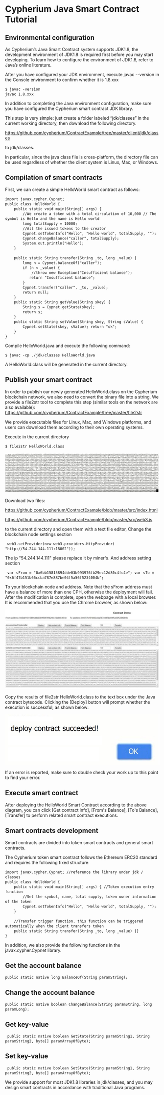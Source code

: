 # Cypherium Java Smart Contract Tutorial

## Environmental configuration
As Cypherium’s Java Smart Contract system supports JDK1.8, the development environment of JDK1.8 is required first before you may start developing. To learn how to configure the environment of JDK1.8, refer to Java’s online literature.

After you have configured your JDK environment, execute javac --version in the Console environment to confirm whether it is 1.8.xxx

```
$​ javac -version 
javac 1.8.xxx
```

In addition to completing the Java environment configuration, make sure you have configured the Cypherium smart contract JDK library.

This step is very simple: just create a folder labeled “jdk/classes” in the current working directory, then download the following directory.

https://github.com/cypherium/ContractExample/tree/master/client/jdk/classes


to jdk/classes.

In particular, since the java class file is cross-platform, the directory file can be used regardless of whether the client system is Linux, Mac, or Windows.

## Compilation of smart contracts
First, we can create a simple HelloWorld smart contract as follows:

```
import​ javax.cypher.Cypnet; 
public​ class HelloWorld {
    public​ ​static​ ​void​ main(​String​[] args) {
        //We create a token with a total circulation of 10,000 // The symbol is Hello and the name is Hello world 
        long​ totalSupply = ​10000​;
        //All the issued tokens to the creator
        Cypnet.setTokenInfo(​"Hello"​, ​"Hello world"​, totalSupply, ​""​); 
        Cypnet.changeBalance(​"caller"​, totalSupply);
        System.out.​println​(​"Hello"​); 
    }

    public​ ​static​ ​String​ ​transfer​(​String​ _to, ​long​ _value) { 
        long​ n = Cypnet.balanceOf(​"caller"​);
        if​ (n < _value) {
            //throw new Exception("Insufficient balance");
        ​   return​ ​"Insufficient balance"​;
        }
        Cypnet.​transfer​(​"caller"​, _to, _value);
        return​ null;
    }
    public​ ​static​ ​String​ getValue(​String​ skey) {
        String​ s = Cypnet.getState(skey);
        return​ s;
    }
    public​ ​static​ ​String​ setValue(​String​ skey, ​String​ sValue) {
        Cypnet.setState(skey, sValue); return​ ​"ok"​;
    }
}    
```

Compile HelloWorld.java and execute the following command:

```
$​ javac -cp ./jdk/classes HelloWorld.java
```

A HelloWorld.class will be generated in the current directory.

## Publish your smart contract
In order to publish our newly generated HelloWorld.class on the Cypherium blockchain network, we also need to convert the binary file into a string. We provide a file2str tool to complete this step (similar tools on the network are also available):
https://github.com/cypherium/ContractExample/tree/master/file2str

We provide executable files for Linux, Mac, and Windows platforms, and users can download them according to their own operating systems.

Execute in the current directory

```
$​ file2str HelloWorld.class
```

![](./smart_contract_tuto1.png)

Download two files:

https://github.com/cypherium/ContractExample/blob/master/src/index.html

https://github.com/cypherium/ContractExample/blob/master/src/web3.js

to the current directory and open them with a text file editor, Change the blockchain node settings section
```
 web3.setProvider(​new web3​.providers.HttpProvider(​"http://54.244.144.111:18002"​));
```
The ip "54.244.144.111" please replace it by miner's.
And address setting section
```
 var​ sFrom = ​"0x6bb15815894dde03b993976fb29ec12d80c4fc4e"​; var​ sTo = ​"0x6f47b151b66ccba787e887be04f5a56f5234004b"​;
```
To your blockchain node and address. Note that the sFrom address must have a balance of more than one CPH, otherwise the deployment will fail.
After the modification is complete, open the webpage with a local browser. It is recommended that you use the Chrome browser, as shown below:

![](./smart_contract_tuto2.png)

Copy the results of file2str HelloWorld.class to the text box under the Java contract bytecode. Clicking the [Deploy] button will prompt whether the execution is successful, as shown below:

![](./smart_contract_tuto3.jpeg)

If an error is reported, make sure to double check your work up to this point to find your error.

## Execute smart contract
After deploying the HelloWorld Smart Contract according to the above diagram, you can click [Get contract info], [From's Balance], [To's Balance], [Transfer] to perform related smart contract executions.

## Smart contracts​ ​development
Smart contracts are divided into token smart contracts and general smart contracts.

The Cypherium token smart contract follows the Ethereum ERC20 standard and requires the following fixed structure:

```
import​ javax.cypher.Cypnet; ​//reference the library under jdk / classes 
public​ ​class​ ​HelloWorld​ {
    ​public​ ​static​ ​void​ ​main​(String[] args) { ​//Token execution entry function 
        ​//Set the symbol, name, total supply, token owner information of the token
        Cypnet.setTokenInfo(​"Hello"​, ​"Hello world"​, totalSupply, ​""​); 
    }

    ​//Transfer trigger function, this function can be triggered automatically when the client transfers token
    ​public​ ​static​ String ​transfer​(String _to, ​long​ _value) {} 
}
```

In addition, we also provide the following functions in the javax.cypher.Cypnet library.

## Get the account balance
```
public​ ​static​ ​native​ ​long​ ​BalanceOf​(String paramString);
```

## Change the account balance
```
public​ ​static​ ​native​ ​boolean​ ​ChangeBalance​(String paramString, ​long​ paramLong);
```

## Get key-value
```
 public​ ​static​ ​native​ ​boolean​ GetState(​String​ paramString1, ​String​ paramString2, byte​[] paramArrayOfByte);
```

## Set key-value
```
 public​ ​static​ ​native​ ​boolean​ SetState(​String​ paramString1, ​String​ paramString2, byte​[] paramArrayOfByte);
```

We provide support for most JDK1.8 libraries in jdk/classes, and you may design smart contracts in accordance with traditional Java programs.

